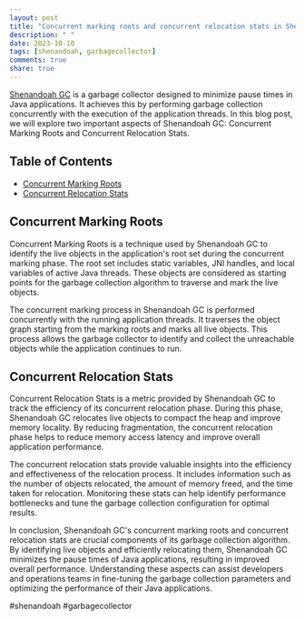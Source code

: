 ```yaml
---
layout: post
title: "Concurrent marking roots and concurrent relocation stats in Shenandoah GC"
description: " "
date: 2023-10-10
tags: [shenandoah, garbagecollector]
comments: true
share: true
---
```


[Shenandoah GC](https://wiki.openjdk.java.net/display/shenandoah/Main) is a garbage collector designed to minimize pause times in Java applications. It achieves this by performing garbage collection concurrently with the execution of the application threads. In this blog post, we will explore two important aspects of Shenandoah GC: Concurrent Marking Roots and Concurrent Relocation Stats.

## Table of Contents
- [Concurrent Marking Roots](#concurrent-marking-roots)
- [Concurrent Relocation Stats](#concurrent-relocation-stats)

## Concurrent Marking Roots

Concurrent Marking Roots is a technique used by Shenandoah GC to identify the live objects in the application's root set during the concurrent marking phase. The root set includes static variables, JNI handles, and local variables of active Java threads. These objects are considered as starting points for the garbage collection algorithm to traverse and mark the live objects.

The concurrent marking process in Shenandoah GC is performed concurrently with the running application threads. It traverses the object graph starting from the marking roots and marks all live objects. This process allows the garbage collector to identify and collect the unreachable objects while the application continues to run.

## Concurrent Relocation Stats

Concurrent Relocation Stats is a metric provided by Shenandoah GC to track the efficiency of its concurrent relocation phase. During this phase, Shenandoah GC relocates live objects to compact the heap and improve memory locality. By reducing fragmentation, the concurrent relocation phase helps to reduce memory access latency and improve overall application performance.

The concurrent relocation stats provide valuable insights into the efficiency and effectiveness of the relocation process. It includes information such as the number of objects relocated, the amount of memory freed, and the time taken for relocation. Monitoring these stats can help identify performance bottlenecks and tune the garbage collection configuration for optimal results.

In conclusion, Shenandoah GC's concurrent marking roots and concurrent relocation stats are crucial components of its garbage collection algorithm. By identifying live objects and efficiently relocating them, Shenandoah GC minimizes the pause times of Java applications, resulting in improved overall performance. Understanding these aspects can assist developers and operations teams in fine-tuning the garbage collection parameters and optimizing the performance of their Java applications.

\#shenandoah #garbagecollector